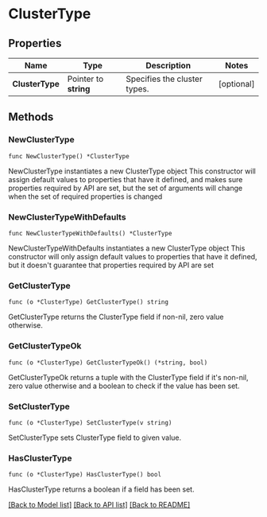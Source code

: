 # ClusterType

## Properties

Name | Type | Description | Notes
------------ | ------------- | ------------- | -------------
**ClusterType** | Pointer to **string** | Specifies the cluster types. | [optional] 

## Methods

### NewClusterType

`func NewClusterType() *ClusterType`

NewClusterType instantiates a new ClusterType object
This constructor will assign default values to properties that have it defined,
and makes sure properties required by API are set, but the set of arguments
will change when the set of required properties is changed

### NewClusterTypeWithDefaults

`func NewClusterTypeWithDefaults() *ClusterType`

NewClusterTypeWithDefaults instantiates a new ClusterType object
This constructor will only assign default values to properties that have it defined,
but it doesn't guarantee that properties required by API are set

### GetClusterType

`func (o *ClusterType) GetClusterType() string`

GetClusterType returns the ClusterType field if non-nil, zero value otherwise.

### GetClusterTypeOk

`func (o *ClusterType) GetClusterTypeOk() (*string, bool)`

GetClusterTypeOk returns a tuple with the ClusterType field if it's non-nil, zero value otherwise
and a boolean to check if the value has been set.

### SetClusterType

`func (o *ClusterType) SetClusterType(v string)`

SetClusterType sets ClusterType field to given value.

### HasClusterType

`func (o *ClusterType) HasClusterType() bool`

HasClusterType returns a boolean if a field has been set.


[[Back to Model list]](../README.md#documentation-for-models) [[Back to API list]](../README.md#documentation-for-api-endpoints) [[Back to README]](../README.md)


